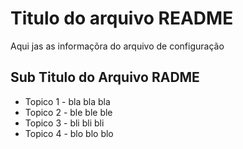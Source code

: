 # Titulo do arquivo README

Aqui jas as informaçõra do arquivo de configuração

## Sub Titulo do Arquivo RADME

- Topico 1 - bla bla bla
- Topico 2 - ble ble ble
- Topico 3 - bli bli bli
- Topico 4 - blo blo blo
